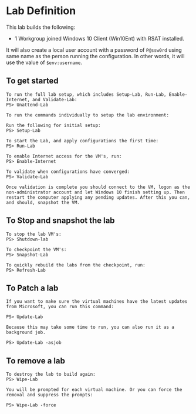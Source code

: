 # Lab Definition

This lab builds the following:

* 1 Workgroup joined Windows 10 Client (Win10Ent) with RSAT installed.

It will also create a local user account with a password of `P@ssw0rd` using same name as the person running the configuration. In other words, it will use the value of `$env:username`.

## To get started

    To run the full lab setup, which includes Setup-Lab, Run-Lab, Enable-Internet, and Validate-Lab:
    PS> Unattend-Lab

    To run the commands individually to setup the lab environment:

    Run the following for initial setup:
    PS> Setup-Lab

    To start the Lab, and apply configurations the first time:
    PS> Run-Lab

    To enable Internet access for the VM's, run:
    PS> Enable-Internet

    To validate when configurations have converged:
    PS> Validate-Lab

    Once validation is complete you should connect to the VM, logon as the non-administrator account and let Windows 10 finish setting up. Then restart the computer applying any pending updates. After this you can, and should, snapshot the VM.

## To Stop and snapshot the lab

    To stop the lab VM's:
    PS> Shutdown-lab

    To checkpoint the VM's:
    PS> Snapshot-Lab

    To quickly rebuild the labs from the checkpoint, run:
    PS> Refresh-Lab

## To Patch a lab

    If you want to make sure the virtual machines have the latest updates from Microsoft, you can run this command:

    PS> Update-Lab

    Because this may take some time to run, you can also run it as a background job.

    PS> Update-Lab -asjob

## To remove a lab

    To destroy the lab to build again:
    PS> Wipe-Lab

    You will be prompted for each virtual machine. Or you can force the removal and suppress the prompts:

    PS> Wipe-Lab -force
